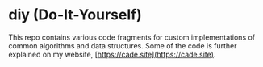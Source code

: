# diy (Do-It-Yourself)

This repo contains various code fragments for custom implementations of common algorithms and data structures. Some of the code is further explained on my website, [https://cade.site](https://cade.site).

